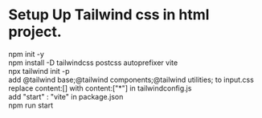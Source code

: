 # Setup Up Tailwind css in html project.
npm init -y <br/>
npm install -D tailwindcss postcss autoprefixer vite <br/>
npx tailwind init -p <br/>
add @tailwind base;@tailwind components;@tailwind utilities; to input.css <br/>
replace content:[] with content:["*"] in tailwindconfig.js <br/>
add "start" : "vite" in package.json <br/>
npm run start
